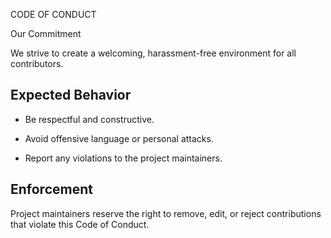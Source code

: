 
CODE OF CONDUCT

Our Commitment

We strive to create a welcoming, harassment-free environment for all contributors.

Expected Behavior
------------

* Be respectful and constructive.

* Avoid offensive language or personal attacks.

* Report any violations to the project maintainers.

Enforcement
-------------

Project maintainers reserve the right to remove, edit, or reject contributions that violate this Code of Conduct.

